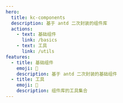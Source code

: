 ```yaml
---
hero:
  title: kc-components
  description: 基于 antd 二次封装的组件库
  actions:
    - text: 基础组件
      link: /basics
    - text: 工具
      link: /utils
features:
  - title: 基础组件
    emoji: 🌈
    description: 基于 antd 二次封装的基础组件
  - title: 工具
    emoji: 🚀
    description: 组件库的工具集合
---
```


